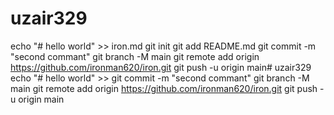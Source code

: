 # uzair329
echo "# hello world" >> iron.md
git init
git add README.md
git commit -m "second commant"
git branch -M main
git remote add origin https://github.com/ironman620/iron.git
git push -u origin main# uzair329
echo "# hello world" >> 
git commit -m "second commant"
git branch -M main
git remote add origin https://github.com/ironman620/iron.git
git push -u origin main
